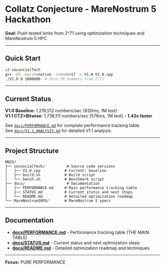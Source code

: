 # Collatz Conjecture - MareNostrum 5 Hackathon

**Goal:** Push tested limits from 2^71 using optimization techniques and MareNostrum 5 HPC

---

## Quick Start

```bash
cd secuncialTech
g++ -O3 -march=native -std=c++17 -o V1.0 V1.0.cpp
./V1.0 0 1000000  # Test 1M numbers from 2^71
```

---

## Current Status

**V1.0 Baseline:** 1,219,512 numbers/sec (820ms, 1M test)  
**V1.1 CTZ+Bitwise:** 1,736,111 numbers/sec (576ms, 1M test) - **1.42x faster**

See [`docs/PERFORMANCE.md`](docs/PERFORMANCE.md) for complete performance tracking table.  
See [`docs/V1.1_ANALYSIS.md`](docs/V1.1_ANALYSIS.md) for detailed V1.1 analysis.

---

## Project Structure

```
MN25/
├── secuncialTech/          # Source code versions
│   ├── V1.0.cpp           # Current: baseline
│   ├── build.sh           # Build script
│   └── bench.sh           # Benchmark script
├── docs/                   # Documentation
│   ├── PERFORMANCE.md     # Main performance tracking table
│   ├── STATUS.md          # Current status and next steps
│   └── README.md          # Detailed optimization roadmap
└── MareNostrumINFO/       # MareNostrum 5 specs
```

---

## Documentation

- **[docs/PERFORMANCE.md](docs/PERFORMANCE.md)** - Performance tracking table (THE MAIN TABLE)
- **[docs/STATUS.md](docs/STATUS.md)** - Current status and next optimization steps
- **[docs/README.md](docs/README.md)** - Detailed optimization roadmap and techniques

---

**Focus:** PURE PERFORMANCE
